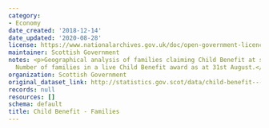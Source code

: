 ```yaml
---
category:
- Economy
date_created: '2018-12-14'
date_updated: '2020-08-28'
license: https://www.nationalarchives.gov.uk/doc/open-government-licence/version/3/
maintainer: Scottish Government
notes: <p>Geographical analysis of families claiming Child Benefit at small area levels.
  Number of families in a live Child Benefit award as at 31st August.</p>
organization: Scottish Government
original_dataset_link: http://statistics.gov.scot/data/child-benefit---families
records: null
resources: []
schema: default
title: Child Benefit - Families
---
```

